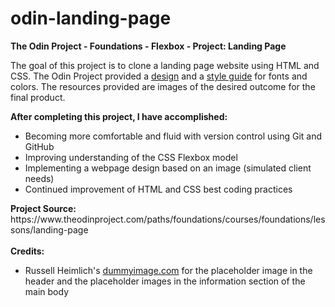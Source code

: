 # odin-landing-page
<strong>The Odin Project - Foundations - Flexbox - Project: Landing Page</strong>

<p>The goal of this project is to clone a landing page website using HTML and CSS. The Odin Project provided a <a href="https://cdn.statically.io/gh/TheOdinProject/curriculum/main/foundations/html_css/project/odin-project.png">design</a> and a <a href="https://cdn.statically.io/gh/TheOdinProject/curriculum/main/foundations/html_css/project/colors_and_stuff.png">style guide</a> for fonts and colors. The resources provided are images of the desired outcome for the final product.</p>

<strong>After completing this project, I have accomplished:</strong>
<ul>
    <li>Becoming more comfortable and fluid with version control using Git and GitHub</li>
    <li>Improving understanding of the CSS Flexbox model</li>
    <li>Implementing a webpage design based on an image (simulated client needs)</li>
    <li>Continued improvement of HTML and CSS best coding practices</li>
</ul>
<strong>Project Source:</strong> https://www.theodinproject.com/paths/foundations/courses/foundations/lessons/landing-page
<br></br>
<strong>Credits:</strong>
<ul>
    <li>Russell Heimlich's <a href="https://dummyimage.com/#about">dummyimage.com</a> for the placeholder image in the header and the placeholder images in the information section of the main body</li>
</ul>